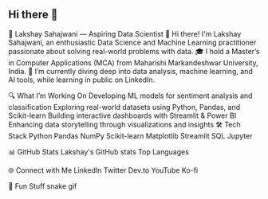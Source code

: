 ## Hi there 👋
🧠 Lakshay Sahajwani — Aspiring Data Scientist
👋 Hi there! I'm Lakshay Sahajwani, an enthusiastic Data Science and Machine Learning practitioner passionate about solving real-world problems with data.
🎓 I hold a Master’s in Computer Applications (MCA) from Maharishi Markandeshwar University, India.
🌱 I’m currently diving deep into data analysis, machine learning, and AI tools, while learning in public on LinkedIn.

🔍 What I’m Working On
Developing ML models for sentiment analysis and classification
Exploring real-world datasets using Python, Pandas, and Scikit-learn
Building interactive dashboards with Streamlit & Power BI
Enhancing data storytelling through visualizations and insights
🛠️ Tech Stack
Python
Pandas
NumPy
Scikit-learn
Matplotlib
Streamlit
SQL
Jupyter

📊 GitHub Stats
Lakshay's GitHub stats
Top Languages

🌐 Connect with Me
LinkedIn
Twitter
Dev.to
YouTube
Ko-fi

🐍 Fun Stuff
snake gif
